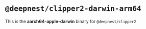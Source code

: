 # `@deepnest/clipper2-darwin-arm64`

This is the **aarch64-apple-darwin** binary for `@deepnest/clipper2`
